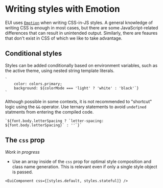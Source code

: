# Writing styles with Emotion

EUI uses [`Emotion`](https://emotion.sh/) when writing CSS-in-JS styles.
A general knowledge of writing CSS is enough in most cases, but there are some JavaScript-related differences that can result in unintended output. Similarly, there are feaures that don't exist in CSS of which we like to take advantage.

## Conditional styles

Styles can be added conditionally based on environment variables, such as the active theme, using nested string template literals.

```
`
    color: colors.primary;
    background: ${colorMode === 'light' ? 'white' : 'black'`}
`
```

Although possible in some contexts, it is not recommended to "shortcut" logic using the `&&` operator. Use ternary statements to avoid `undefined` statments from entering the compiled code.

```
`${font.body.letterSpacing ? `letter-spacing: ${font.body.letterSpacing}` : ''`}`
```

## The `css` prop

_Work in progress_

* Use an array inside of the `css` prop for optimal style composition and class name generation. This is relevant even if only a single style object is passed.

```tsx
<EuiComponent css={[styles.default, styles.stateful]} />
```

